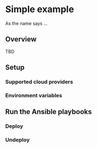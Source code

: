 # Simple example

As the name says ...

## Overview

TBD

## Setup

### Supported cloud providers

### Environment variables

## Run the Ansible playbooks

### Deploy

### Undeploy

